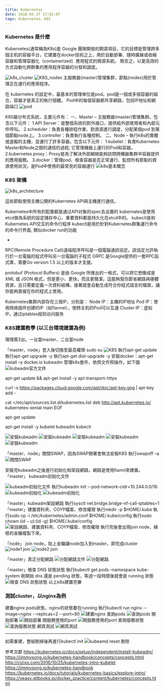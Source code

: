 ```yaml
---
title: Kubernetes
date: 2018-03-27 17:02:07
tags: Kubernetes、K8S
---
```

### Kubernetes 是什麼
Kubernetes(通常稱為K8s)是 Google 團隊開發的開源項目，它的目標是管理跨多個主机的容器平台，它建置在docker技術之上，用於自動部署、隨時擴展或收縮容器和管理容器化（containerized）應用程式的開源系統。
簡言之，以更高效的方式自動化跨群集的應用程序容器的分發和調度。

![k8s_cluster](k8s_cluster.jpg "k8s_cluster")
![K8S_nodes](k8s_nodes.jpg "k8s_nodes.jpg")
主服務器(master)管理集群，節點(nodes)用於管理正在運行的應用程序。

在 kubernetes 的設定中，最基本的管理单位是pod。pod是一個或多個容器的組合，容器才是真正的執行個體。
Pod中的每個容器都共享網路，包括IP地址和網路端口
![pod](pod.jpg "pod VS container")


K8S屬分布式系統，主要元件有：
一、Master – 主服務器(master)管理集群。包含以下元件：
    1.API Server：是整個系统的對外接口，提供給外部使用者和內部元件呼叫。
    2.scheduler：負責各種排程作業、對資源進行調度，分配某個pod 到某個節點node上。
    3.controller：負責執行各種控制。
二、Node – 執行k8s的實體或虛擬的主機，並運行了許多容器。包含以下元件：
    1.kubelet：負責Kubernetes Master和Node之間的通信的過程; 它管理機器上運行的Pod和容器。
    2.kubernetes proxy：Proxy是為了解決外部網絡能夠訪問跨機器集群中容器提供的應用服務。
    3.docker：管理pod、檢查容器是否正常運行、監控所有節點的資源使用狀況，是Pod中使用的最常見的容器運行
![k8s基本概念](k8s1.jpg "k8s基本概念")

### K8S 架構
![k8s_architecture](k8s_architecture.jpg "k8s_architecture")

這些節點使用主機公開的Kubernetes API與主機進行通信。

Kubernetes中所有的配置都是通过API对象的spec去设置的
kubernates是使用etcd做為系統的設定儲存中心、重要資料都是持久化在etcd中的。
kubectl是和Kubernetes API交互的命令行程序
kubectl是用於針對Kubernetes群集運行命令的命令行界面, 類似docker run的功能

*
RPC(Remote Procedure Call)遠端程序呼叫是一個電腦通訊協定。該協定允許執行於一台電腦的程式呼叫另一台電腦的子程式
GRPC 是Google提供的一套RPC函式庫，需要Go version 1.5 以上的版本才支援。

protobuf (Protocol Buffers) 是由 Google 所推出的一格式，可以把它想像成是 XML 或 JSON 格式，但是更小、更快，而且更簡潔。這能夠幫你節省網路與硬體資源，且只需要定義一次資料結構，接著就會自動生成符合你程式語言的檔案，讓你能夠直接在你的程式上使用。

Kubernetes集群内部存在三個IP，分别是：
Node IP：主機的IP地址
Pod IP：使用网络插件创建的IP（如flannel），使跨主机的Pod可以互通
Cluster IP：虚拟IP，通过iptables规则访问服务



### K8S建置教學 (以三台環境建置為例)
環境需3台。一台當master，二台當node

「master、node」登入後切換至最高權限 sudo su 
![K8S](0.jpg "sudo su")
執行apt-get update 
執行apt-get upgrade -y
執行apt-get dist-upgrade -y
安裝docker：apt-get install –y docker.io 
kubeadm 管理k8s套件，依照文件照操作，如下圖
![kubeadm官方文件](kubeadm.jpg "kubeadm官方文件")

apt-get update && apt-get install -y apt-transport-https 

curl -s https://packages.cloud.google.com/apt/doc/apt-key.gpg | apt-key add - 
 
cat <<EOF >/etc/apt/sources.list.d/kubernetes.list 
deb http://apt.kubernetes.io/ kubernetes-xenial main 
EOF 
 
apt-get update 
 
apt-get install -y kubelet kubeadm kubectl 

![安裝kubeadm](001.jpg "安裝kubeadm")
![安裝kubeadm](002.jpg "安裝kubeadm")
![安裝kubeadm](003.jpg "安裝kubeadm")
![安裝kubeadm](004.jpg "安裝kubeadm")
![安裝kubeadm](005.jpg "安裝kubeadm")


「master、node」關閉SWAP，因為SWAP開著會無法安裝K8S
執行swapoff –a 
![關閉SWAP](swapoff.jpg "關閉SWAPS")

安裝完kubeadm之後進行初始化和架設網路，網路是使用fiannl來建置。
「master」 kubeadm初始化文件


![kubeadm初始化文件](screenshot_002.jpg "kubeadm初始化文件")
執行kubeadm init --pod-network-cidr=10.244.0.0/16 
![kubeadm初始化](screenshot_003.jpg "kubeadm初始化")
![kubeadm初始化](screenshot_004.jpg "kubeadm初始化")

「master」kubeadm架設網路
執行sysctl net.bridge.bridge-nf-call-iptables=1
「master」建置資料夾、COYP檔案、修改權限
執行mkdir -p $HOME/.kube 
執行sudo cp -i /etc/kubernetes/admin.conf $HOME/.kube/config 
執行sudo chown $(id -u):$(id -g) $HOME/.kube/config
![架設網路、建置資料夾、COYP檔案、修改權限](screenshot_006.jpg "架設網路、建置資料夾、COYP檔案、修改權限")
執行完後會出現join node，綠框的金鑰複製下來。

「node」 join node，貼上金鑰讓node加入到master，即完成cluster
![node1 join](screenshot_007.jpg "node1 join")
![node2 join](screenshot_008.jpg "node2 join")

「master」真正分配網路
![分配網路文件](screenshot_009.jpg "分配網路文件")
![分配網路](screenshot_010.jpg "分配網路")

「master」檢查 DNS 狀態狀態
執行kubectl get pods –namespace kube-system 
剛開始 dns 還是 pending 狀態，等過一段時間後就會是 running 狀態
![檢查 DNS 狀態狀態](screenshot_011.jpg "檢查 DNS 狀態狀態")
以上k8s建置完畢

### 測試cluster，以nginx為例

建置nginx pods狀態，nginx的狀態要在running
執行kubectl run nginx --image=nginx --replicas=2 --port=80 
![建置nginx](screenshot_012.jpg "建置ngin台")
查詢pods
![查詢pods](screenshot_013.jpg "查詢pods")
開始部署
![開始部署](screenshot_014.jpg "開始部署")
開服務使用的port
![開服務使用的port](screenshot_015.jpg "開服務使用的port")
查詢服務狀態
![查詢服務狀態](screenshot_016.jpg "查詢服務狀態")
 網頁測試
![ 網頁測試](screenshot_017.jpg " 網頁測試")


----------------------------------------
如需重建，整組刪掉後再進行kubectl init
![kubeamd reset 刪除](screenshot_001.jpg "kubeamd reset 刪除")


参考文獻
<a href="https://kubernetes.io/docs/setup/independent/install-kubeadm/">https://kubernetes.io/docs/setup/independent/install-kubeadm/</a>
<a href="https://jimmysong.io/kubernetes-handbook/concepts/concepts.html">https://jimmysong.io/kubernetes-handbook/concepts/concepts.html</a>
<a herf="http://cizixs.com/2016/10/25/kubernetes-intro-kubelet">http://cizixs.com/2016/10/25/kubernetes-intro-kubelet </a>
<a herf="https://jimmysong.io/kubernetes-handbook/">https://jimmysong.io/kubernetes-handbook </a>
<a herf="https://kubernetes.io/docs/tutorials/kubernetes-basics/explore-intro/">https://kubernetes.io/docs/tutorials/kubernetes-basics/explore-intro/ </a>
<a herf="https://yeasy.gitbooks.io/docker_practice/content/kubernetes/concepts.html">https://yeasy.gitbooks.io/docker_practice/content/kubernetes/concepts.html </a>